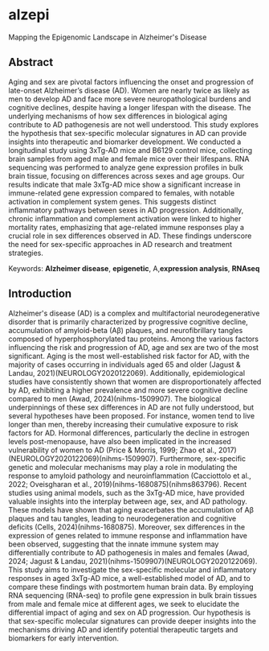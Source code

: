 # alzepi
Mapping the Epigenomic Landscape in Alzheimer's Disease

## Abstract   
Aging and sex are pivotal factors influencing the onset and progression of late-onset Alzheimer’s disease (AD). Women are nearly twice as likely as men to develop AD and face more severe neuropathological burdens and cognitive declines, despite having a longer lifespan with the disease. The underlying mechanisms of how sex differences in biological aging contribute to AD pathogenesis are not well understood. This study explores the hypothesis that sex-specific molecular signatures in AD can provide insights into therapeutic and biomarker development. We conducted a longitudinal study using 3xTg-AD mice and B6129 control mice, collecting brain samples from aged male and female mice over their lifespans. RNA sequencing was performed to analyze gene expression profiles in bulk brain tissue, focusing on differences across sexes and age groups. Our results indicate that male 3xTg-AD mice show a significant increase in immune-related gene expression compared to females, with notable activation in complement system genes. This suggests distinct inflammatory pathways between sexes in AD progression. Additionally, chronic inflammation and complement activation were linked to higher mortality rates, emphasizing that age-related immune responses play a crucial role in sex differences observed in AD. These findings underscore the need for sex-specific approaches in AD research and treatment strategies.

Keywords: **Alzheimer disease**, **epigenetic**, A,**expression analysis**, **RNAseq**



## Introduction   
Alzheimer's disease (AD) is a complex and multifactorial neurodegenerative disorder that is primarily characterized by progressive cognitive decline, accumulation of amyloid-beta (Aβ) plaques, and neurofibrillary tangles composed of hyperphosphorylated tau proteins. Among the various factors influencing the risk and progression of AD, age and sex are two of the most significant. Aging is the most well-established risk factor for AD, with the majority of cases occurring in individuals aged 65 and older (Jagust & Landau, 2021)​(NEUROLOGY2020122069)​. Additionally, epidemiological studies have consistently shown that women are disproportionately affected by AD, exhibiting a higher prevalence and more severe cognitive decline compared to men (Awad, 2024)​(nihms-1509907)​.
The biological underpinnings of these sex differences in AD are not fully understood, but several hypotheses have been proposed. For instance, women tend to live longer than men, thereby increasing their cumulative exposure to risk factors for AD. Hormonal differences, particularly the decline in estrogen levels post-menopause, have also been implicated in the increased vulnerability of women to AD (Price & Morris, 1999; Zhao et al., 2017)​(NEUROLOGY2020122069)​​(nihms-1509907)​. Furthermore, sex-specific genetic and molecular mechanisms may play a role in modulating the response to amyloid pathology and neuroinflammation (Cacciottolo et al., 2022; Oveisgharan et al., 2019)​(nihms-1680875)​​(nihms863796)​.
Recent studies using animal models, such as the 3xTg-AD mice, have provided valuable insights into the interplay between age, sex, and AD pathology. These models have shown that aging exacerbates the accumulation of Aβ plaques and tau tangles, leading to neurodegeneration and cognitive deficits (Cells, 2024)​(nihms-1680875)​. Moreover, sex differences in the expression of genes related to immune response and inflammation have been observed, suggesting that the innate immune system may differentially contribute to AD pathogenesis in males and females (Awad, 2024; Jagust & Landau, 2021)​(nihms-1509907)​​(NEUROLOGY2020122069)​.
This study aims to investigate the sex-specific molecular and inflammatory responses in aged 3xTg-AD mice, a well-established model of AD, and to compare these findings with postmortem human brain data. By employing RNA sequencing (RNA-seq) to profile gene expression in bulk brain tissues from male and female mice at different ages, we seek to elucidate the differential impact of aging and sex on AD progression. Our hypothesis is that sex-specific molecular signatures can provide deeper insights into the mechanisms driving AD and identify potential therapeutic targets and biomarkers for early intervention.





